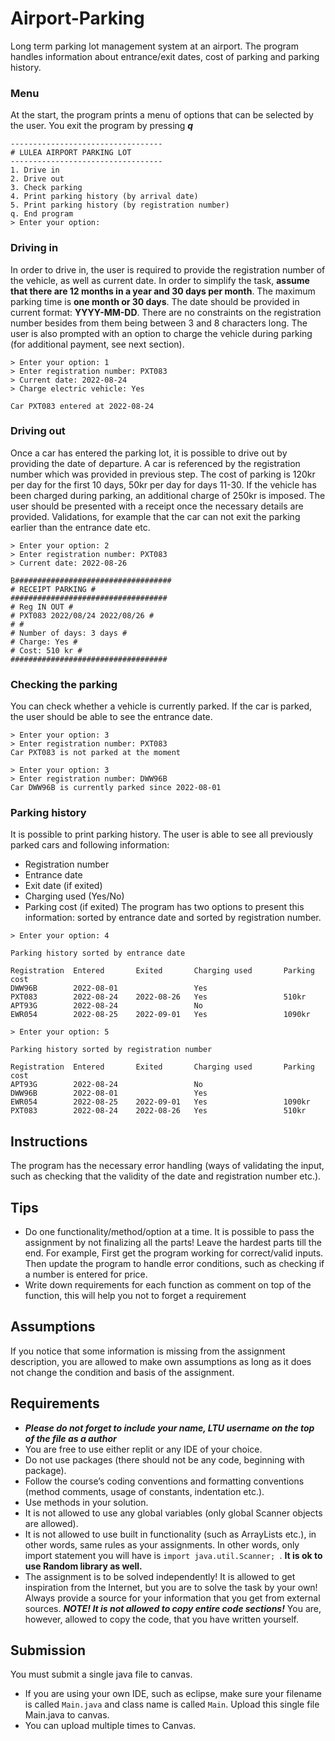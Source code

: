 # Airport-Parking
Long term parking lot management system at an airport. The program handles information about entrance/exit dates, cost of parking and parking history.

### Menu
At the start, the program prints a menu of options that can be selected by the user. You exit the program by pressing **_q_**
```
----------------------------------
# LULEA AIRPORT PARKING LOT
----------------------------------
1. Drive in
2. Drive out
3. Check parking
4. Print parking history (by arrival date)
5. Print parking history (by registration number)
q. End program
> Enter your option:
```

### Driving in
In order to drive in, the user is required to provide the registration number of the vehicle, as well as current date. In order to simplify the task, **assume that there are 12 months in a year and 30 days per month**. The maximum parking time is **one month or 30 days**. The date should be provided in current format: **YYYY-MM-DD**. There are no constraints on the registration number besides from them being between 3 and 8 characters long. The user is also prompted with an option to charge the vehicle during parking (for additional payment, see next section).

```
> Enter your option: 1
> Enter registration number: PXT083
> Current date: 2022-08-24
> Charge electric vehicle: Yes

Car PXT083 entered at 2022-08-24
```

### Driving out 
Once a car has entered the parking lot, it is possible to drive out by providing
the date of departure. A car is referenced by the registration number which was provided in previous step. The cost of parking is 120kr per day for the first 10 days, 50kr per day for days 11-30. If the vehicle has been charged during parking, an additional charge of 250kr is imposed. The user should be presented with a receipt once the necessary details are provided. Validations, for example that the car can not exit the parking earlier than the entrance date etc.
```
> Enter your option: 2
> Enter registration number: PXT083
> Current date: 2022-08-26

B###################################
# RECEIPT PARKING #
###################################
# Reg IN OUT #
# PXT083 2022/08/24 2022/08/26 #
# #
# Number of days: 3 days #
# Charge: Yes #
# Cost: 510 kr #
###################################
```

### Checking the parking
You can check whether a vehicle is currently parked. If the car is parked, the user should be able to see the entrance date.
```
> Enter your option: 3
> Enter registration number: PXT083
Car PXT083 is not parked at the moment

> Enter your option: 3
> Enter registration number: DWW96B
Car DWW96B is currently parked since 2022-08-01
```

### Parking history
It is possible to print parking history. The user is able to see all previously parked cars and following information:
* Registration number
* Entrance date
* Exit date (if exited)
* Charging used (Yes/No)
* Parking cost (if exited)
The program has two options to present this information: sorted by entrance date and sorted by registration number.
```
> Enter your option: 4

Parking history sorted by entrance date

Registration  Entered       Exited       Charging used       Parking cost
DWW96B        2022-08-01                 Yes
PXT083        2022-08-24    2022-08-26   Yes                 510kr
APT93G        2022-08-24                 No
EWR054        2022-08-25    2022-09-01   Yes                 1090kr

> Enter your option: 5

Parking history sorted by registration number

Registration  Entered       Exited       Charging used       Parking cost
APT93G        2022-08-24                 No
DWW96B        2022-08-01                 Yes
EWR054        2022-08-25    2022-09-01   Yes                 1090kr
PXT083        2022-08-24    2022-08-26   Yes                 510kr
```

## Instructions
The program has the necessary error handling (ways of validating the input, such as checking that the validity of the date and registration number etc.). 

## Tips
* Do one functionality/method/option at a time. It is possible to pass the assignment by not finalizing all the parts! Leave the hardest parts till the end. For example, First get the program working for correct/valid inputs. Then update the program to handle error conditions, such as checking if a number is entered for price.
* Write down requirements for each function as comment on top of the function, this will help you not to forget a requirement


## Assumptions
If you notice that some information is missing from the assignment description, you are allowed to make own assumptions as long as it does not change the condition and basis of the assignment.

## Requirements
* **_Please do not forget to include your name, LTU username on the top of the file as a author_**
* You are free to use either replit or any IDE of your choice.
* Do not use packages (there should not be any code, beginning with package).
* Follow the course’s coding conventions and formatting conventions (method comments, usage of constants, indentation etc.).
* Use methods in your solution.
* It is not allowed to use any global variables (only global Scanner objects are allowed).
* It is not allowed to use built in functionality (such as ArrayLists etc.), in other words, same rules as your assignments. In other words, only import statement you will have is ```import java.util.Scanner; ```. **It is ok to use Random library as well.**
* The assignment is to be solved independently! It is allowed to get inspiration from the Internet, but you are to solve the task by your own! Always provide a source for your information that you get from external sources. **_NOTE! It is not allowed to copy entire code sections!_** You are, however, allowed to copy the code, that you have written yourself.
  
## Submission
You must submit a single java file to canvas.
* If you are using your own IDE, such as eclipse, make sure your filename is called ```Main.java``` and class name is called ```Main```. Upload this single file Main.java to canvas. 
* You can upload multiple times to Canvas.
